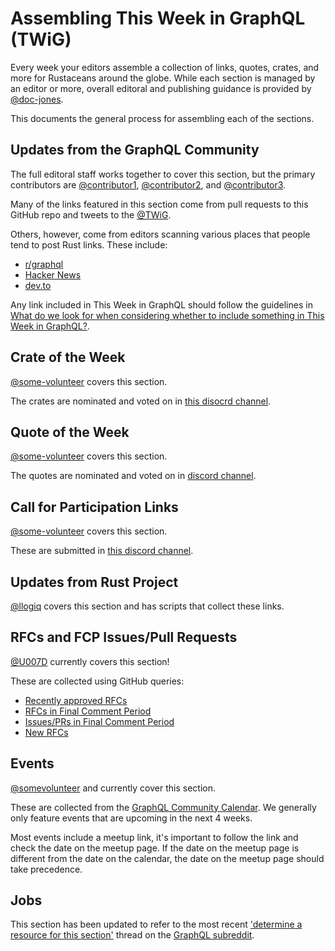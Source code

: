 # Assembling This Week in GraphQL (TWiG)

Every week your editors assemble a collection of links, quotes, crates, and more for Rustaceans around the globe. While each section is managed by an editor or more, overall editoral and publishing guidance is provided by [@doc-jones](https://github.com/doc-jones). 

This documents the general process for assembling each of the sections.

## Updates from the GraphQL Community

The full editoral staff works together to cover this section, but the primary contributors are [@contributor1](https://github.com/contributor1), [@contributor2](https://github.com/contributor2), and [@contributor3](https://github.com/contributor3). 

Many of the links featured in this section come from pull requests to this GitHub repo and tweets to the [@TWiG](https://twitter.com/addusername).

Others, however, come from editors scanning various places that people tend to post Rust links. These include:

* [r/graphql](https://www.reddit.com/r/graphql/)
* [Hacker News](https://news.ycombinator.com/)
* [dev.to](https://dev.to/)

Any link included in This Week in GraphQL should follow the guidelines in [What do we look for when considering whether to include something in This Week in GraphQL?](https://github.com/doc-jones/TWiG#what-do-we-look-for-when-considering-whether-to-include-something-in-this-week-in-graphql).

## Crate of the Week

[@some-volunteer]() covers this section.

The crates are nominated and voted on in [this disocrd channel](https://somediscord.channel).

## Quote of the Week

[@some-volunteer]() covers this section.

The quotes are nominated and voted on in [discord channel](https://add.discord.link).

## Call for Participation Links

[@some-volunteer](https://github.com/addprofile) covers this section.

These are submitted in [this discord channel](https://add.discord.link).

## Updates from Rust Project

[@llogiq](https://github.com/llogiq) covers this section and has scripts that collect these links.

## RFCs and FCP Issues/Pull Requests

[@U007D](https://github.com/U007D) currently covers this section!

These are collected using GitHub queries:
* [Recently approved RFCs](https://github.com/rust-lang/rfcs/commits/master)
* [RFCs in Final Comment Period](https://github.com/rust-lang/rfcs/labels/final-comment-period)
* [Issues/PRs in Final Comment Period](https://github.com/rust-lang/rust/labels/final-comment-period)
* [New RFCs](https://github.com/rust-lang/rfcs/pulls)

## Events

[@somevolunteer](https://github.com/somevolunteer) and currently cover this section.

These are collected from the [GraphQL Community Calendar](https://calendar.google.com/calendar/u/0/embed?src=apd9vmbc22egenmtu5l6c5jbfc@group.calendar.google.com). We generally only feature events that are upcoming in the next 4 weeks.

Most events include a meetup link, it's important to follow the link and check the date on the meetup page. If the date on the meetup page is different from the date on the calendar, the date on the meetup page should take precedence.

## Jobs

This section has been updated to refer to the most recent ['determine a resource for this section'](https://www.reddit.com/r/graphql/search/?q=who%27s%20hiring&restrict_sr=1&sort=new) thread on the [GraphQL subreddit](https://www.reddit.com/r/graphql/). 
